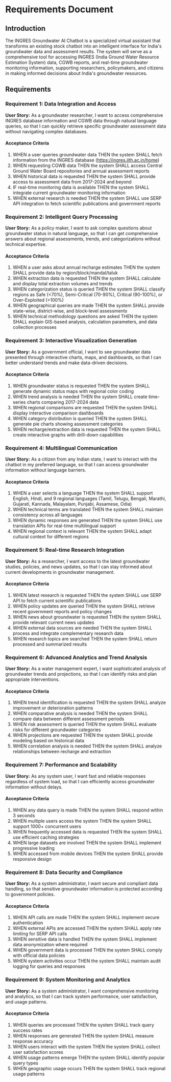 # Requirements Document

## Introduction

The INGRES Groundwater AI Chatbot is a specialized virtual assistant that transforms an existing stock chatbot into an intelligent interface for India's groundwater data and assessment results. The system will serve as a comprehensive tool for accessing INGRES (India Ground Water Resource Estimation System) data, CGWB reports, and real-time groundwater monitoring information, supporting researchers, policymakers, and citizens in making informed decisions about India's groundwater resources.

## Requirements

### Requirement 1: Data Integration and Access

**User Story:** As a groundwater researcher, I want to access comprehensive INGRES database information and CGWB data through natural language queries, so that I can quickly retrieve specific groundwater assessment data without navigating complex databases.

#### Acceptance Criteria

1. WHEN a user queries groundwater data THEN the system SHALL fetch information from the INGRES database (https://ingres.iith.ac.in/home)
2. WHEN requesting CGWB data THEN the system SHALL access Central Ground Water Board repositories and annual assessment reports
3. WHEN historical data is requested THEN the system SHALL provide access to assessment data from 2017-2024 and beyond
4. IF real-time monitoring data is available THEN the system SHALL integrate current groundwater monitoring information
5. WHEN external research is needed THEN the system SHALL use SERP API integration to fetch scientific publications and government reports

### Requirement 2: Intelligent Query Processing

**User Story:** As a policy maker, I want to ask complex questions about groundwater status in natural language, so that I can get comprehensive answers about regional assessments, trends, and categorizations without technical expertise.

#### Acceptance Criteria

1. WHEN a user asks about annual recharge estimates THEN the system SHALL provide data by region/block/mandal/taluk
2. WHEN extraction data is requested THEN the system SHALL calculate and display total extraction volumes and trends
3. WHEN categorization status is queried THEN the system SHALL classify regions as Safe (<70%), Semi-Critical (70-90%), Critical (90-100%), or Over-Exploited (>100%)
4. WHEN geographical queries are made THEN the system SHALL provide state-wise, district-wise, and block-level assessments
5. WHEN technical methodology questions are asked THEN the system SHALL explain GIS-based analysis, calculation parameters, and data collection processes

### Requirement 3: Interactive Visualization Generation

**User Story:** As a government official, I want to see groundwater data presented through interactive charts, maps, and dashboards, so that I can better understand trends and make data-driven decisions.

#### Acceptance Criteria

1. WHEN groundwater status is requested THEN the system SHALL generate dynamic status maps with regional color coding
2. WHEN trend analysis is needed THEN the system SHALL create time-series charts comparing 2017-2024 data
3. WHEN regional comparisons are requested THEN the system SHALL display interactive comparison dashboards
4. WHEN category distribution is queried THEN the system SHALL generate pie charts showing assessment categories
5. WHEN recharge/extraction data is requested THEN the system SHALL create interactive graphs with drill-down capabilities

### Requirement 4: Multilingual Communication

**User Story:** As a citizen from any Indian state, I want to interact with the chatbot in my preferred language, so that I can access groundwater information without language barriers.

#### Acceptance Criteria

1. WHEN a user selects a language THEN the system SHALL support English, Hindi, and 9 regional languages (Tamil, Telugu, Bengali, Marathi, Gujarati, Kannada, Malayalam, Punjabi, Assamese, Odia)
2. WHEN technical terms are translated THEN the system SHALL maintain consistency across all languages
3. WHEN dynamic responses are generated THEN the system SHALL use translation APIs for real-time multilingual support
4. WHEN regional context is relevant THEN the system SHALL adapt cultural context for different regions

### Requirement 5: Real-time Research Integration

**User Story:** As a researcher, I want access to the latest groundwater studies, policies, and news updates, so that I can stay informed about current developments in groundwater management.

#### Acceptance Criteria

1. WHEN latest research is requested THEN the system SHALL use SERP API to fetch current scientific publications
2. WHEN policy updates are queried THEN the system SHALL retrieve recent government reports and policy changes
3. WHEN news about groundwater is requested THEN the system SHALL provide relevant current news updates
4. WHEN external data sources are needed THEN the system SHALL process and integrate complementary research data
5. WHEN research topics are searched THEN the system SHALL return processed and summarized results

### Requirement 6: Advanced Analytics and Trend Analysis

**User Story:** As a water management expert, I want sophisticated analysis of groundwater trends and projections, so that I can identify risks and plan appropriate interventions.

#### Acceptance Criteria

1. WHEN trend identification is requested THEN the system SHALL analyze improvement or deterioration patterns
2. WHEN comparative analysis is needed THEN the system SHALL compare data between different assessment periods
3. WHEN risk assessment is queried THEN the system SHALL evaluate risks for different groundwater categories
4. WHEN projections are requested THEN the system SHALL provide modeling based on historical data
5. WHEN correlation analysis is needed THEN the system SHALL analyze relationships between recharge and extraction

### Requirement 7: Performance and Scalability

**User Story:** As any system user, I want fast and reliable responses regardless of system load, so that I can efficiently access groundwater information without delays.

#### Acceptance Criteria

1. WHEN any data query is made THEN the system SHALL respond within 3 seconds
2. WHEN multiple users access the system THEN the system SHALL support 1000+ concurrent users
3. WHEN frequently accessed data is requested THEN the system SHALL use efficient caching strategies
4. WHEN large datasets are involved THEN the system SHALL implement progressive loading
5. WHEN accessed from mobile devices THEN the system SHALL provide responsive design

### Requirement 8: Data Security and Compliance

**User Story:** As a system administrator, I want secure and compliant data handling, so that sensitive groundwater information is protected according to government policies.

#### Acceptance Criteria

1. WHEN API calls are made THEN the system SHALL implement secure authentication
2. WHEN external APIs are accessed THEN the system SHALL apply rate limiting for SERP API calls
3. WHEN sensitive data is handled THEN the system SHALL implement data anonymization where required
4. WHEN government data is processed THEN the system SHALL comply with official data policies
5. WHEN system activities occur THEN the system SHALL maintain audit logging for queries and responses

### Requirement 9: System Monitoring and Analytics

**User Story:** As a system administrator, I want comprehensive monitoring and analytics, so that I can track system performance, user satisfaction, and usage patterns.

#### Acceptance Criteria

1. WHEN queries are processed THEN the system SHALL track query success rates
2. WHEN responses are generated THEN the system SHALL measure response accuracy
3. WHEN users interact with the system THEN the system SHALL collect user satisfaction scores
4. WHEN usage patterns emerge THEN the system SHALL identify popular query types
5. WHEN geographic usage occurs THEN the system SHALL track regional usage patterns